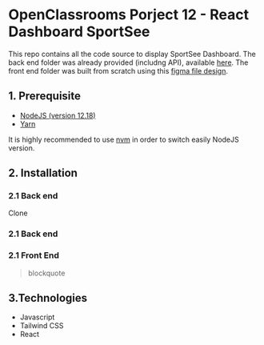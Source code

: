 # OpenClassrooms Porject 12 - React Dashboard SportSee

This repo contains all the code source to display SportSee Dashboard. The back end folder was already provided (includng API),  available [here](https://github.com/OpenClassrooms-Student-Center/P9-front-end-dashboard.git). The front end folder was built from scratch using this [figma file design](https://www.figma.com/file/BMomGVZqLZb811mDMShpLu/UI-design-Sportify-FR).

## 1. Prerequisite
- [NodeJS (version 12.18)](https://nodejs.org/en/)
- [Yarn](https://yarnpkg.com/)

It is highly recommended to use [nvm](https://github.com/nvm-sh/nvm) in order to switch easily NodeJS version.

## 2. Installation
### 2.1 Back end
Clone 
### 2.1 Back end


### 2.1 Front End
> blockquote

## 3.Technologies
- Javascript
- Tailwind CSS
- React
